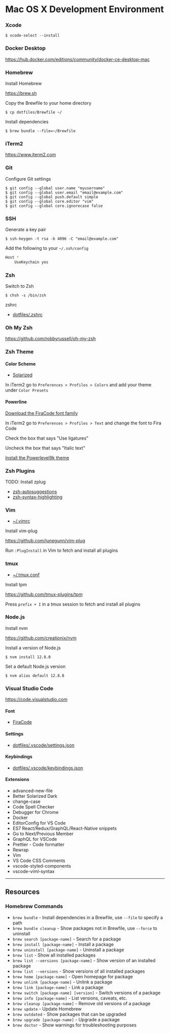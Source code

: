 # Mac OS X Development Environment

### Xcode

    $ xcode-select --install

### Docker Desktop

https://hub.docker.com/editions/community/docker-ce-desktop-mac

### Homebrew

Install Homebrew

https://brew.sh

Copy the Brewfile to your home directory

    $ cp dotfiles/Brewfile ~/

Install dependencies

    $ brew bundle --file=~/Brewfile

### iTerm2

https://www.iterm2.com

### Git

Configure Git settings

    $ git config --global user.name "myusername"
    $ git config --global user.email "email@example.com"
    $ git config --global push.default simple
    $ git config --global core.editor "vim"
    $ git config --global core.ignorecase false

### SSH

Generate a key pair

    $ ssh-keygen -t rsa -b 4096 -C "email@example.com"

Add the following to your `~/.ssh/config`

```sh
Host *
    UseKeychain yes
```

### Zsh

Switch to Zsh

    $ chsh -s /bin/zsh

zshrc

* [dotfiles/.zshrc](https://github.com/joshcummingsdesign/mac-dev-env/tree/master/dotfiles/.zshrc)

### Oh My Zsh

https://github.com/robbyrussell/oh-my-zsh

### Zsh Theme

#### Color Scheme

* [Solarized](https://github.com/joshcummingsdesign/mac-dev-env/tree/master/themes)

In iTerm2 go to `Preferences > Profiles > Colors` and add your theme under `Color Presets`

#### Powerline

[Download the FiraCode font family](https://github.com/tonsky/FiraCode)

In iTerm2 go to `Preferences > Profiles > Text` and change the font to Fira Code

Check the box that says "Use ligatures"

Uncheck the box that says "Italic text"

[Install the Powerlevel9k theme](https://github.com/Powerlevel9k/powerlevel9k/wiki/Install-Instructions#option-2-install-for-oh-my-zsh)

### Zsh Plugins

TODO: Install zplug

* [zsh-autosuggestions](https://github.com/zsh-users/zsh-autosuggestions)
* [zsh-syntax-highlighting](https://github.com/zsh-users/zsh-syntax-highlighting)

### Vim

* [~/.vimrc](https://github.com/joshcummingsdesign/mac-dev-env/tree/master/dotfiles/.vimrc)

Install vim-plug

https://github.com/junegunn/vim-plug

Run `:PlugInstall` in Vim to fetch and install all plugins

### tmux

* [~/.tmux.conf](https://github.com/joshcummingsdesign/mac-dev-env/tree/master/dotfiles/.tmux.conf)

Install tpm

https://github.com/tmux-plugins/tpm

Press `prefix + I` in a tmux session to fetch and install all plugins

### Node.js

Install nvm

https://github.com/creationix/nvm

Install a version of Node.js

    $ nvm install 12.8.0

Set a default Node.js version

    $ nvm alias default 12.8.0

### Visual Studio Code

https://code.visualstudio.com

#### Font

* [FiraCode](https://github.com/tonsky/FiraCode)

#### Settings

* [dotfiles/.vscode/settings.json](https://github.com/joshcummingsdesign/mac-dev-env/tree/master/dotfiles/.vscode/settings.json)

#### Keybindings

* [dotfiles/.vscode/keybindings.json](https://github.com/joshcummingsdesign/mac-dev-env/tree/master/dotfiles/.vscode/keybindings.json)

#### Extensions

* advanced-new-file
* Better Solarized Dark
* change-case
* Code Spell Checker
* Debugger for Chrome
* Docker
* EditorConfig for VS Code
* ES7 React/Redux/GraphQL/React-Native snippets
* Go to Next/Previous Member
* GraphQL for VSCode
* Prettier - Code formatter
* Rewrap
* Vim
* VS Code CSS Comments
* vscode-styled-components
* vscode-viml-syntax

---

## Resources

### Homebrew Commands

* `brew bundle` - Install dependencies in a Brewfile, use `--file` to specify a path
* `brew bundle cleanup` - Show packages not in Brewfile, use `--force` to uninstall
* `brew search [package-name]` - Search for a package
* `brew install [package-name]` - Install a package
* `brew uninstall [package-name]` - Uninstall a package
* `brew list` - Show all installed packages
* `brew list --versions [package-name]` - Show version of an installed package
* `brew list --versions` - Show versions of all installed packages
* `brew home [package-name]` - Open homepage for package
* `brew unlink [package-name]` - Unlink a package
* `brew link [package-name]` - Link a package
* `brew switch [package-name] [version]` - Switch versions of a package
* `brew info [package-name]` - List versions, caveats, etc.
* `brew cleanup [package-name]` - Remove old versions of a package
* `brew update` - Update Homebrew
* `brew outdated` - Show packages that can be upgraded
* `brew upgrade [package-name]` - Upgrade a package
* `brew doctor` - Show warnings for troubleshooting purposes
